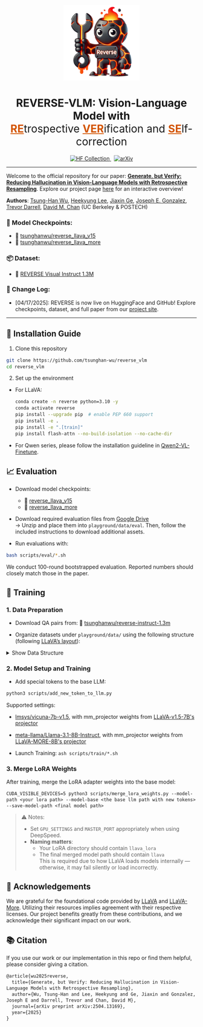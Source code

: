 <div align="center">
  <img src="assets/logo.png" width="200" height="200">

  <h1>REVERSE-VLM:
    Vision-Language Model with <br>
    <span style="font-weight: normal;">
      <span style="color:#d35400; text-decoration: underline; font-weight: bold;">RE</span>trospective 
      <span style="color:#d35400; text-decoration: underline; font-weight: bold;">VER</span>ification and 
      <span style="color:#d35400; text-decoration: underline; font-weight: bold;">SE</span>lf-correction
    </span>
  </h1>

  <p>
    <a href="https://huggingface.co/collections/tsunghanwu/reverse-67f410b5d147edf2ed7817ae">
      <img src="https://img.shields.io/badge/HuggingFace-Collection-orange?logo=huggingface&logoColor=white" alt="HF Collection" />
    </a>
    &nbsp;
    <a href="https://arxiv.org/abs/2504.13169">
      <img src="https://img.shields.io/badge/arXiv-2504.13169-b31b1b.svg" alt="arXiv" />
    </a>
  </p>

</div>

---

Welcome to the official repository for our paper: [**Generate, but Verify: Reducing Hallucination in Vision-Language Models with Retrospective Resampling**](https://arxiv.org/abs/2504.13169). Explore our project page [here](https://reverse-vlm.github.io/) for an interactive overview!

**Authors**: [Tsung-Han Wu](https://tsunghan-wu.github.io/), [Heekyung Lee](https://linkedin.com/in/heekyung-lee-624753289), [Jiaxin Ge](https://jiaxin.ge), [Joseph E. Gonzalez](https://people.eecs.berkeley.edu/~jegonzal/), [Trevor Darrell](https://people.eecs.berkeley.edu/~trevor/), [David M. Chan](https://dchan.cc/) (UC Berkeley & POSTECH)

### 🔗 Model Checkpoints:
- 🤗 [tsunghanwu/reverse_llava_v15](https://huggingface.co/tsunghanwu/reverse_llava_v15)  
- 🤗 [tsunghanwu/reverse_llava_more](https://huggingface.co/tsunghanwu/reverse_llava_more)

### 📦 Dataset:
- 🧾 [REVERSE Visual Instruct 1.3M](https://huggingface.co/datasets/tsunghanwu/reverse-instruct-1.3m)

### 📄 Change Log:
- [04/17/2025]: REVERSE is now live on HuggingFace and GitHub! Explore checkpoints, dataset, and full paper from our <a href="https://reverse-vlm.github.io/">project site</a>.

---

## :wrench: Installation Guide

1. Clone this repository
```bash
git clone https://github.com/tsunghan-wu/reverse_vlm
cd reverse_vlm
```

2. Set up the environment 

- For LLaVA:
  ```bash
  conda create -n reverse python=3.10 -y
  conda activate reverse
  pip install --upgrade pip  # enable PEP 660 support
  pip install -e .
  pip install -e ".[train]"
  pip install flash-attn --no-build-isolation --no-cache-dir
  ```

- For Qwen series, please follow the installation guideline in [Qwen2-VL-Finetune](https://github.com/2U1/Qwen2-VL-Finetune).

## 📈 Evaluation

- Download model checkpoints:  
  - 🤗 [reverse_llava_v15](https://huggingface.co/tsunghanwu/reverse_llava_v15)  
  - 🤗 [reverse_llava_more](https://huggingface.co/tsunghanwu/reverse_llava_more)

- Download required evaluation files from [Google Drive](https://drive.google.com/file/d/1gdGFNFUAe09dAObVK3Riyr-4ejxYqMSt/view?usp=sharing)  
  → Unzip and place them into `playground/data/eval`. Then, follow the included instructions to download additional assets.

- Run evaluations with:

```bash
bash scripts/eval/*.sh
```

We conduct 100-round bootstrapped evaluation. Reported numbers should closely match those in the paper.

## 🚀 Training

### 1. Data Preparation

- Download QA pairs from: 🤗 [tsunghanwu/reverse-instruct-1.3m](https://huggingface.co/datasets/tsunghanwu/reverse-instruct-1.3m)  

- Organize datasets under `playground/data/` using the following structure (following [LLaVA’s layout](https://github.com/haotian-liu/LLaVA?tab=readme-ov-file#visual-instruction-tuning)):

<details>
    <summary>Show Data Structure</summary>
    <pre>
playground/data/
├── coco
│   ├── annotations
│   ├── test2017
│   ├── train2017
│   └── val2017
├── gqa
│   └── images
├── ocr_vqa
│   └── images
├── share_textvqa
│   └── images
├── textvqa
│   └── train_images
└── vg
    ├── VG_100K
    └── VG_100K_2
    </pre>
</details>

### 2. Model Setup and Training

- Add special tokens to the base LLM:

```bash
python3 scripts/add_new_token_to_llm.py
```

Supported settings:
- [lmsys/vicuna-7b-v1.5](https://huggingface.co/lmsys/vicuna-7b-v1.5), with mm_projector weights from [LLaVA-v1.5-7B's projector](https://huggingface.co/liuhaotian/llava-v1.5-mlp2x-336px-pretrain-vicuna-7b-v1.5)
- [meta-llama/Llama-3.1-8B-Instruct](https://huggingface.co/meta-llama/Llama-3.1-8B-Instruct), with mm_projector weights from [LLaVA-MORE-8B's projector](https://huggingface.co/aimagelab/LLaVA_MORE-llama_3_1-8B-pretrain)

- Launch Training: `ash scripts/train/*.sh`

### 3. Merge LoRA Weights
After training, merge the LoRA adapter weights into the base model:

```
CUDA_VISIBLE_DEVICES=5 python3 scripts/merge_lora_weights.py --model-path <your lora path> --model-base <the base llm path with new tokens> --save-model-path <final model path>
```

> ⚠️ Notes:  
> - Set `GPU_SETTINGS` and `MASTER_PORT` appropriately when using DeepSpeed.  
> - **Naming matters**:  
>   - Your LoRA directory should contain `llava_lora`  
>   - The final merged model path should contain `llava`  
>   This is required due to how LLaVA loads models internally — otherwise, it may fail silently or load incorrectly.



## 🙏  Acknowledgements

We are grateful for the foundational code provided by [LLaVA](https://github.com/haotian-liu/LLaVA) and [LLaVA-More](https://github.com/aimagelab/LLaVA-MORE). Utilizing their resources implies agreement with their respective licenses. Our project benefits greatly from these contributions, and we acknowledge their significant impact on our work. 

## 📚 Citation

If you use our work or our implementation in this repo or find them helpful, please consider giving a citation.
```
@article{wu2025reverse,
  title={Generate, but Verify: Reducing Hallucination in Vision-Language Models with Retrospective Resampling},
  author={Wu, Tsung-Han and Lee, Heekyung and Ge, Jiaxin and Gonzalez, Joseph E and Darrell, Trevor and Chan, David M},
  journal={arXiv preprint arXiv:2504.13169},
  year={2025}
}
```
